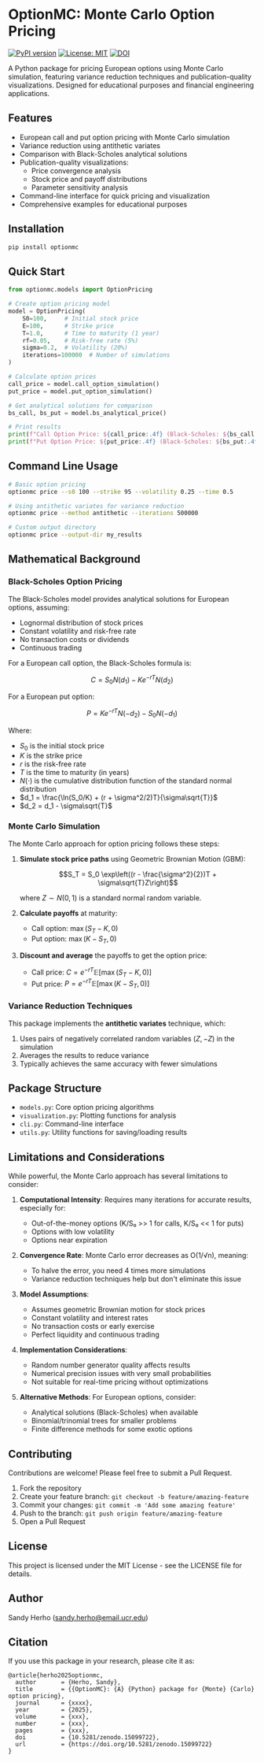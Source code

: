 # OptionMC: Monte Carlo Option Pricing

[![PyPI version](https://img.shields.io/pypi/v/optionmc.svg)](https://pypi.org/project/optionmc/)
[![License: MIT](https://img.shields.io/badge/License-MIT-yellow.svg)](https://opensource.org/licenses/MIT)
[![DOI](https://zenodo.org/badge/956375821.svg)](https://doi.org/10.5281/zenodo.15099722)

A Python package for pricing European options using Monte Carlo simulation, featuring variance reduction techniques and publication-quality visualizations. Designed for educational purposes and financial engineering applications.

## Features

- European call and put option pricing with Monte Carlo simulation
- Variance reduction using antithetic variates
- Comparison with Black-Scholes analytical solutions
- Publication-quality visualizations:
  - Price convergence analysis
  - Stock price and payoff distributions
  - Parameter sensitivity analysis
- Command-line interface for quick pricing and visualization
- Comprehensive examples for educational purposes

## Installation

```bash
pip install optionmc
```

## Quick Start

```python
from optionmc.models import OptionPricing

# Create option pricing model
model = OptionPricing(
    S0=100,     # Initial stock price
    E=100,      # Strike price
    T=1.0,      # Time to maturity (1 year)
    rf=0.05,    # Risk-free rate (5%)
    sigma=0.2,  # Volatility (20%)
    iterations=100000  # Number of simulations
)

# Calculate option prices
call_price = model.call_option_simulation()
put_price = model.put_option_simulation()

# Get analytical solutions for comparison
bs_call, bs_put = model.bs_analytical_price()

# Print results
print(f"Call Option Price: ${call_price:.4f} (Black-Scholes: ${bs_call:.4f})")
print(f"Put Option Price: ${put_price:.4f} (Black-Scholes: ${bs_put:.4f})")
```

## Command Line Usage

```bash
# Basic option pricing
optionmc price --s0 100 --strike 95 --volatility 0.25 --time 0.5

# Using antithetic variates for variance reduction
optionmc price --method antithetic --iterations 500000

# Custom output directory
optionmc price --output-dir my_results
```

## Mathematical Background

### Black-Scholes Option Pricing

The Black-Scholes model provides analytical solutions for European options, assuming:
- Lognormal distribution of stock prices
- Constant volatility and risk-free rate
- No transaction costs or dividends
- Continuous trading

For a European call option, the Black-Scholes formula is:

$$C = S_0 N(d_1) - Ke^{-rT} N(d_2)$$

For a European put option:

$$P = Ke^{-rT} N(-d_2) - S_0 N(-d_1)$$

Where:
- $S_0$ is the initial stock price
- $K$ is the strike price
- $r$ is the risk-free rate
- $T$ is the time to maturity (in years)
- $N(\cdot)$ is the cumulative distribution function of the standard normal distribution
- $d_1 = \frac{\ln(S_0/K) + (r + \sigma^2/2)T}{\sigma\sqrt{T}}$
- $d_2 = d_1 - \sigma\sqrt{T}$

### Monte Carlo Simulation

The Monte Carlo approach for option pricing follows these steps:

1. **Simulate stock price paths** using Geometric Brownian Motion (GBM):

   $$S_T = S_0 \exp\left((r - \frac{\sigma^2}{2})T + \sigma\sqrt{T}Z\right)$$

   where $Z \sim N(0,1)$ is a standard normal random variable.

2. **Calculate payoffs** at maturity:
   - Call option: $\max(S_T - K, 0)$
   - Put option: $\max(K - S_T, 0)$

3. **Discount and average** the payoffs to get the option price:
   - Call price: $C = e^{-rT} \mathbb{E}[\max(S_T - K, 0)]$
   - Put price: $P = e^{-rT} \mathbb{E}[\max(K - S_T, 0)]$

### Variance Reduction Techniques

This package implements the **antithetic variates** technique, which:

1. Uses pairs of negatively correlated random variables $(Z, -Z)$ in the simulation
2. Averages the results to reduce variance
3. Typically achieves the same accuracy with fewer simulations

## Package Structure

- `models.py`: Core option pricing algorithms
- `visualization.py`: Plotting functions for analysis
- `cli.py`: Command-line interface
- `utils.py`: Utility functions for saving/loading results

## Limitations and Considerations

While powerful, the Monte Carlo approach has several limitations to consider:

1. **Computational Intensity**: Requires many iterations for accurate results, especially for:
   - Out-of-the-money options (K/S₀ >> 1 for calls, K/S₀ << 1 for puts)
   - Options with low volatility
   - Options near expiration

2. **Convergence Rate**: Monte Carlo error decreases as O(1/√n), meaning:
   - To halve the error, you need 4 times more simulations
   - Variance reduction techniques help but don't eliminate this issue

3. **Model Assumptions**:
   - Assumes geometric Brownian motion for stock prices
   - Constant volatility and interest rates
   - No transaction costs or early exercise
   - Perfect liquidity and continuous trading

4. **Implementation Considerations**:
   - Random number generator quality affects results
   - Numerical precision issues with very small probabilities
   - Not suitable for real-time pricing without optimizations

5. **Alternative Methods**: For European options, consider:
   - Analytical solutions (Black-Scholes) when available
   - Binomial/trinomial trees for smaller problems
   - Finite difference methods for some exotic options

## Contributing

Contributions are welcome! Please feel free to submit a Pull Request.

1. Fork the repository
2. Create your feature branch: `git checkout -b feature/amazing-feature`
3. Commit your changes: `git commit -m 'Add some amazing feature'`
4. Push to the branch: `git push origin feature/amazing-feature`
5. Open a Pull Request

## License

This project is licensed under the MIT License - see the LICENSE file for details.

## Author

Sandy Herho (sandy.herho@email.ucr.edu)

## Citation

If you use this package in your research, please cite it as:

```
@article{herho2025optionmc,
  author       = {Herho, Sandy},
  title        = {{OptionMC}: {A} {Python} package for {Monte} {Carlo} option pricing},
  journal      = {xxxx},
  year         = {2025},
  volume       = {xxx},
  number       = {xxx},
  pages        = {xxx},
  doi          = {10.5281/zenodo.15099722},
  url          = {https://doi.org/10.5281/zenodo.15099722}
}
```
